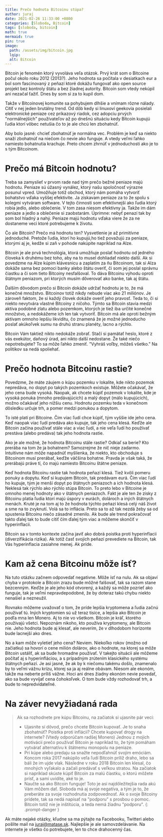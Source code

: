```yaml
---
title: Prečo hodnota Bitcoinu stúpa?
author: juraj
date: 2021-02-26 11:33:00 +0800
categories: [Sloboda, Bitcoin]
tags: [sloboda, bitcoin]
math: true
mermaid: true
pin: true
image:
  path: /assets/img/bitcoin.jpg
  lqip:
  alt: Bitcoin
---
```


Bitcoin je fenomén ktorý vyvoláva veľa otázok. Prvý krát som o Bitcoine počul okolo roku 2012 (2013?). Jeho hodnota sa počítala v desiatkach eur a bol som fascinovaný z peňazí ktoré dokážu fungovať ako open source projekt bez kontroly štátu a bez žiadnej autority. Bitcoin som vtedy nekúpil ani nezačal ťažiť. Dnes by som si za to kupil dom.

Takže v Bitcoinovej komunite sa pohybujem dlhšie a vnímam rôzne nálady. Cítiť v nej jeden brutálny trend. Od dôb kedy si linuxoví geekovia posielali elektronické peniaze cez príkazový riadok, cez adopciu prvých "normálnejších" používateľov až po dnešnú situáciu kedy Bitcoin kupujú ľudia ktorí vôbec netušia čo to je ale chcú len zbohatnúť.

Aby bolo jasné: chcieť zbohatnúť je normálna vec. Problém je keď sa niekto snaží zbohatnúť na niečom čo nevie ako funguje. A vtedy veľmi ľahko namiesto bohatnutia krachuje. Preto chcem zhrnúť v jednoduchosti ako je to s tým Bitcoinom.
# Prečo má Bitcoin hodnotu?

Treba sa zamyslieť v prvom rade nad tým prečo bežné peniaze majú hodnotu. Peniaze sú úžasný vynález, ktorý našu spoločnosť výrazne posunul vpred. Umožňuje totiž obchod, ktorý nám pomáha vytvoriť bohatstvo vďaka vyššej efektivite. Ja získavam peniaze za to že spolu s kolegmi vytváram software. V tejto činnosti som efektívnejší ako ľudia ktorý robia jedlo, alebo oblečenie. V tom zasa niesom efektívny ja. Takže im dám peniaze a jedlo a oblečenie si zaobstarám. Úprimne: nebyť penazí tak by som bol hladný a nahý. Peniaze majú hodnotu vďaka viere že za ne dostaneme veci ktoré potrebujeme k životu.

Čo ale Bitcoin? Prečo má hodnotu ten? Vysvetlenie je až primitívne jednoduché. Pretože ľudia, ktorí ho kupujú,ho tiež považujú za peniaze, ktorými aj je, kedže si zaň v pohode nakúpite napríklad na Alze.

Bitcoin je ale prvá technológia, ktorá umožňuje poslať hodnotu od jedného človeka k druhému bez toho, aby na to musel dohliadať niekto další. Ak si povedzme na Alze kúpim klávesnicu a zaplatím za ňu Bitcoinom, tak si Alza dokáže sama bez pomoci banky alebo štátu overiť, či som jej poslal správnu čiastku a či som tieto Bitcoiny nesfalšoval. To dáva Bitcoinu výhodu oproti štátnym peniazom, pri ktorých musím dôverovať ako banke, tak aj štátu.

Ďalším dôvodom prečo si Bitcoin dokáže udržať hodnotu je to, že má konečné množstvo. Bitcoinov totiž nikdy nebude viac ako 21 miliónov. Je zároveň faktom, že si každý človek dokáže overiť jeho pravosť. Teda to, či si niekto nevytvára vlastné Bitcoiny z ničoho. Týmto sa Bitcoin stavia medzi aktíva podobné zlatu alebo pozemkom, ktorých je tiež iba určité konečné množstvo, a nedokážeme ich len tak vytvoriť. Bitcoin má ale oproti bežným aktívam omnoho lepšiu likviditu, čo znamená že je možné jednoducho poslať akúkoľvek sumu na druhú stranu planéty, lacno a rýchlo.

Bitcoin Vám taktiež nikto nedokáže zobrať. Stačí si pamätať heslo, ktoré z vás exekútor, daňový úrad, ani nikto další nedostane. Že také niečo nepotrebujete? To sa môže ľahko zmeniť. "Vyhráš voľby, môžeš všetko." Na politikov sa nedá spoliehať.
# Prečo hodnota Bitcoinu rastie?

Povedzme, že máte záujem o kúpu pozemku v lokalite, kde nikto pozemok nepredáva, no dopyt po takých pozemkoch existuje. Môžete očakávať, že jeho cena bude vysoká. Naopak, ak chcete kúpiť pozemok v lokalite, kde je vysoká ponuka (mnoho predávajúcich) a malý dopyt (málo kupujúcich), možno očakávať jeho nižšiu cenu. Hodnotu pozemku teda v konečnom dôsledku určuje trh, a pomer medzi ponukou a dopytom.

To isté platí pri Bitcoine. Čím viac ľudí chce kúpiť, tým vyššie ide jeho cena. Keď naopak viac ľudí predáva ako kupuje, tak jeho cena klesá. Keďže ale Bitcoin začína používať stále viac a viac ľudí, a nie veľa ľudí ho používať prestáva (alebo predáva) tak jeho hodnota rastie.

Ako je ale možné, že hodnota Bitcoinu stále rastie? Odkiaľ sa berie? Kto prerába na tom že ja bohatnem? Samozrejme že nič nieje zadarmo. Intuitívne nám môže napadnúť myšlienka, že niekto, kto obchoduje s Bitcoinom musí prerábať, keďže väčšina bohatne. Pravda je však taká, že prerábajú práve tí, čo majú namiesto Bitcoinu štátne peniaze.

Keď hodnota Bitcoinu rastie tak hodnota peňazí klesá. Tiež kvôli pomeru ponuky a dopytu. Keď si kupujem Bitcoin, tak predávam eurá. Čím viac ľudí ho kupuje, tým je menší dopyt po štátnych peniazoch a ich hodnota klesá. Neklesá tak rýchlo ako rýchlo stúpa Bitcoin. To preto lebo v Bitcoine je omnoho menej hodnoty ako v štátnych peniazoch. Fakt je ale ten že zisky z Bitcoinu platia ľudia ktorí majú úspory v eurách, dolároch a iných štátnych menách. Kruté je na tom aj to že hodnota týchto peňazí klesá celý náš život a sme na to zvyknutí. Volá sa to inflácia. Preto sa to až tak nezdá žeby sa od spustenia Bitcoinu niečo zásadné zmenilo. Ak bude ale trend pokračovať takto ďalej tak to bude cítiť čím ďalej tým viac a môžeme skončiť v hyperinflacii.

Bitcoin sa v tomto kontexte začína javiť ako dobrá poistka proti hyperinflacii (diverzifikácia rizika). Ak totiž časť svojich peňazí prevediete na Bitcoin, tak Vás hyperinflacia zasiahne menej. Ak príde.
# Kam až cena Bitcoinu môže ísť?

Na tuto otázku začnem odpovedať negatívne. Môže ísť na nulu. Ak sa objaví chyba v protokole a Bitcoin zrazu bude môžné falšovať, tak sa razom stane bezcenným. Keďže je ale jeho kód otvorený, a každý sa môže pozrieť ako funguje, tak je veľmi nepravdepodobné, že by doteraz takú chybu niekto nenašiel a nezneužil.

Rovnako môžeme uvažovať o tom, že príde lepšia kryptomena a ľudia začnú používať tú. Iných kryptomien sú už teraz tisíce, a lepšia ako Bitcoin je podľa mna len Monero. Aj to nie vo všetkom. Bitcoin je kráľ, ktorého používajú všetci. Nepoznám nikoho, kto používa kryptomeny, ale Bitcoin nie. Jeho hodnota bude aj klesať, ale neverím, že v dlhodobom horizonte bude lacnejší ako dnes.

No a kam môže vyletieť jeho cena? Neviem. Niekoľko rokov (možno od začiatku) sa hovorí o cene milión dolárov, ako o hodnote, na ktorej sa môže Bitcoin ustáliť, ak sa bude hromadne používať. V takejto situácii ale môžeme počítať aj s hyperinfláciou, a s prípadným zrútením klasického systému štátnych peňazí. Je asi jasné, že ak by k niečomu takému došlo, znamenalo by to veľmi vážnu krízu, ktorej sa ja aj reálne obávam. Niesom ale ekonóm, takže ma neberte príliš vážne. Hoci ani dnes žiadny ekonóm nevie povedať, ako sa bude vyvíjať cena čohokoľvek. O tom bude vždy rozhodovať trh, a bude to nepredvídateľné.
# Na záver nevyžiadaná rada

> Ak sa rozhodnete pre kúpu Bitcoinu, na začiatok si ujasnite pár vecí:
> - Ujasnite si dôvod, prečo chcete Bitcoin kupovať. Je to snaha zbohatnúť? Poistka proti inflácii? Chcete kupovať drogy na internete? (Vtedy odporúčam radšej Monero) Jednou z mojich motívácií prečo používať Bitcoin je napríklad to, že tým pomáham vytvárať alternatívu k štátnemu monopolu na peniaze.
> - Pri kúpe alebo predaju sa snažte nepodľahnúť svojim emóciám. Koncom roka 2017 nakúpilo veľa ľudí Bitcoin príliž draho, lebo sa báli že im ujde vlak. Následne v roku 2018 Bitcoin len klesal, čo mnohých vyľakalo a začali predávať s veľkou stratou. Na začiatok si napríklad skúste kúpiť Bitcoin za malú čiastku, o ktorú môžete prísť, a sami uvidíte, aké to je.
> - Naučte sa ako Bitcoin funguje! Toto je asi najdôležitejšia rada akú Vám môžem dať. Sloboda má aj svoje negatíva, a tým je to, že preberáte za svoje rozhodnutia zodpovednosť. Ak o svoje Bitcoiny prídete, tak sa nedá napísať na "podporu" s prosbou o pomoc. Bitcoin totiž nie je inštitúcia, a teda nemá žiadnu "podporu".
{: .prompt-danger }

Ak máte nejaké otázky, kľudne sa ma pýtajte na Facebooku, Twitteri alebo pošlite mail na juraj@matase.sk. Najlepšie je ale samovzdelávanie. Na internete je všetko čo potrebujete, len to chce drahocenný čas.
